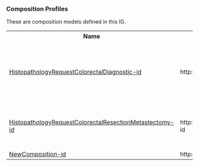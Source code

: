 ### Composition Profiles

<div>
These are composition models defined in this IG.
</div>

<table class='table table-bordered table-condensed'>
<tr><th>Name</th><th>Url</th><th>Description</th></tr>
<tr>
<td><a href='StructureDefinition-HistopathologyRequestColorectalDiagnostic-id.html'>HistopathologyRequestColorectalDiagnostic-id</a></td>
<td>http://example.org/StructureDefinition/HistopathologyRequestColorectalDiagnostic-id</td>
<td>A histopathology request form for colorectal small diagnostic symptomatic specimens.</td>
</tr>
<tr>
<td><a href='StructureDefinition-HistopathologyRequestColorectalResectionMetastectomy-id.html'>HistopathologyRequestColorectalResectionMetastectomy-id</a></td>
<td>http://example.org/StructureDefinition/HistopathologyRequestColorectalResectionMetastectomy-id</td>
<td>A histopathology request form for colorectal metastectomy specimens.</td>
</tr>
<tr>
<td><a href='StructureDefinition-NewComposition-id.html'>NewComposition-id</a></td>
<td>http://example.org/StructureDefinition/NewComposition-id</td>
<td></td>
</tr>
</table>